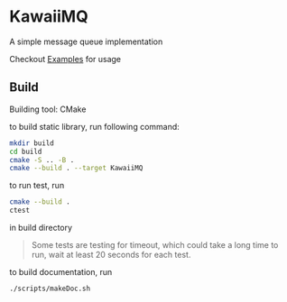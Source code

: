 # KawaiiMQ

A simple message queue implementation

Checkout [Examples](./doc/examples.md) for usage

## Build

Building tool: CMake

to build static library, run following command:
```bash
mkdir build
cd build
cmake -S .. -B .
cmake --build . --target KawaiiMQ
```

to run test, run
```bash
cmake --build .
ctest
```
in build directory

> Some tests are testing for timeout, which could take a long time to run, wait at least 20 seconds for each test.

to build documentation, run 
```bash
./scripts/makeDoc.sh
```

